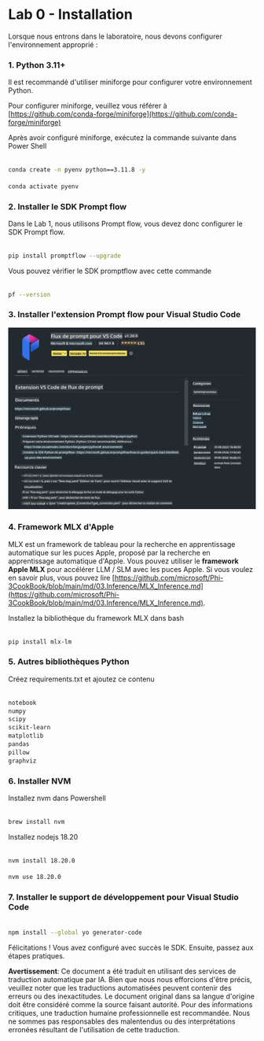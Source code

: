 # **Lab 0 - Installation**

Lorsque nous entrons dans le laboratoire, nous devons configurer l'environnement approprié :

### **1. Python 3.11+**

Il est recommandé d'utiliser miniforge pour configurer votre environnement Python.

Pour configurer miniforge, veuillez vous référer à [https://github.com/conda-forge/miniforge](https://github.com/conda-forge/miniforge)

Après avoir configuré miniforge, exécutez la commande suivante dans Power Shell

```bash

conda create -n pyenv python==3.11.8 -y

conda activate pyenv

```

### **2. Installer le SDK Prompt flow**

Dans le Lab 1, nous utilisons Prompt flow, vous devez donc configurer le SDK Prompt flow.

```bash

pip install promptflow --upgrade

```

Vous pouvez vérifier le SDK promptflow avec cette commande

```bash

pf --version

```

### **3. Installer l'extension Prompt flow pour Visual Studio Code**

![pf](../../../../../../../translated_images/pf_ext.2830ee3df27421bce4a776ce6474a025c28f3886dac2272d60b70572a9a87040.fr.png)

### **4. Framework MLX d'Apple**

MLX est un framework de tableau pour la recherche en apprentissage automatique sur les puces Apple, proposé par la recherche en apprentissage automatique d'Apple. Vous pouvez utiliser le **framework Apple MLX** pour accélérer LLM / SLM avec les puces Apple. Si vous voulez en savoir plus, vous pouvez lire [https://github.com/microsoft/Phi-3CookBook/blob/main/md/03.Inference/MLX_Inference.md](https://github.com/microsoft/Phi-3CookBook/blob/main/md/03.Inference/MLX_Inference.md).

Installez la bibliothèque du framework MLX dans bash

```bash

pip install mlx-lm

```

### **5. Autres bibliothèques Python**

Créez requirements.txt et ajoutez ce contenu

```txt

notebook
numpy 
scipy 
scikit-learn 
matplotlib 
pandas 
pillow 
graphviz

```

### **6. Installer NVM**

Installez nvm dans Powershell

```bash

brew install nvm

```

Installez nodejs 18.20

```bash

nvm install 18.20.0

nvm use 18.20.0

```

### **7. Installer le support de développement pour Visual Studio Code**

```bash

npm install --global yo generator-code

```

Félicitations ! Vous avez configuré avec succès le SDK. Ensuite, passez aux étapes pratiques.

**Avertissement**:
Ce document a été traduit en utilisant des services de traduction automatique par IA. Bien que nous nous efforcions d'être précis, veuillez noter que les traductions automatisées peuvent contenir des erreurs ou des inexactitudes. Le document original dans sa langue d'origine doit être considéré comme la source faisant autorité. Pour des informations critiques, une traduction humaine professionnelle est recommandée. Nous ne sommes pas responsables des malentendus ou des interprétations erronées résultant de l'utilisation de cette traduction.